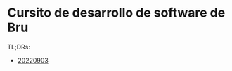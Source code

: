 # Cursito de desarrollo de software de Bru

TL;DRs:

- [20220903][20220903]

[20220903]: /cursos/desaararollo-de-software/20220903
